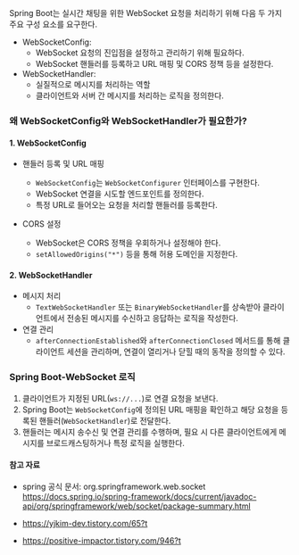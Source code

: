 
   Spring Boot는 실시간 채팅을 위한 WebSocket 요청을 처리하기 위해 다음 두 가지 주요 구성 요소를 요구한다.
 - WebSocketConfig:
	 - WebSocket 요청의 진입점을 설정하고 관리하기 위해 필요하다.
	 - WebSocket 핸들러를 등록하고 URL 매핑 및 CORS 정책 등을 설정한다.
 - WebSocketHandler:
	 - 실질적으로 메시지를 처리하는 역할
	 - 클라이언트와 서버 간 메시지를 처리하는 로직을 정의한다.

### 왜 WebSocketConfig와 WebSocketHandler가 필요한가?

#### 1. WebSocketConfig
   - 핸들러 등록 및 URL 매핑
     - `WebSocketConfig`는 `WebSocketConfigurer` 인터페이스를 구현한다.
     - WebSocket 연결을 시도할 엔드포인트를 정의한다.
     - 특정 URL로 들어오는 요청을 처리할 핸들러를 등록한다.

   - CORS 설정
     - WebSocket은 CORS 정책을 우회하거나 설정해야 한다. 
     - `setAllowedOrigins("*")` 등을 통해 허용 도메인을 지정한다.

#### 2. WebSocketHandler
   - 메시지 처리
     - `TextWebSocketHandler` 또는 `BinaryWebSocketHandler`를 상속받아 클라이언트에서 전송된 메시지를 수신하고 응답하는 로직을 작성한다.
   - 연결 관리
     - `afterConnectionEstablished`와 `afterConnectionClosed` 메서드를 통해 클라이언트 세션을 관리하며, 연결이 열리거나 닫힐 때의 동작을 정의할 수 있다.


### Spring Boot-WebSocket 로직

1. 클라이언트가 지정된 URL(`ws://...`)로 연결 요청을 보낸다.
2. Spring Boot는 `WebSocketConfig`에 정의된 URL 매핑을 확인하고 해당 요청을 등록된 핸들러(`WebSocketHandler`)로 전달한다.
3. 핸들러는 메시지 송수신 및 연결 관리를 수행하며, 필요 시 다른 클라이언트에게 메시지를 브로드캐스팅하거나 특정 로직을 실행한다.





#### 참고 자료
* spring 공식 문서: org.springframework.web.socket
	https://docs.spring.io/spring-framework/docs/current/javadoc-api/org/springframework/web/socket/package-summary.html

* https://yjkim-dev.tistory.com/65?t
* https://positive-impactor.tistory.com/946?t